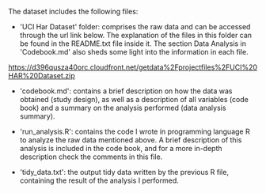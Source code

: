 The dataset includes the following files:

- 'UCI Har Dataset' folder: comprises the raw data and can be accessed through the url link below. The explanation of the files in this folder can be found in the README.txt file inside it. The section Data Analysis in 'Codebook.md' also sheds some light into the information in each file.

<https://d396qusza40orc.cloudfront.net/getdata%2Fprojectfiles%2FUCI%20HAR%20Dataset.zip>

- 'codebook.md': contains a brief description on how the data was obtained (study design), as well as a description of all variables (code book) and a summary on the analysis performed (data analysis summary).

- 'run\_analysis.R': contains the code I wrote in programming language R to analyze the raw data mentioned above. A brief description of this analysis is included in the code book, and for a more in-depth description check the comments in this file.

- 'tidy_data.txt': the output tidy data written by the previous R file, containing the result of the analysis I performed.